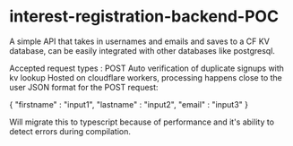 # interest-registration-backend-POC
A simple API that takes in usernames and emails and saves to a CF KV database, can be easily integrated with other databases like postgresql.

Accepted request types : POST
Auto verification of duplicate signups with kv lookup
Hosted on cloudflare workers, processing happens close to the user
JSON format for the POST request: 

{
    "firstname" : "input1",
    "lastname" : "input2",
    "email" : "input3"
}

Will migrate this to typescript because of performance and it's ability to detect errors during compilation.